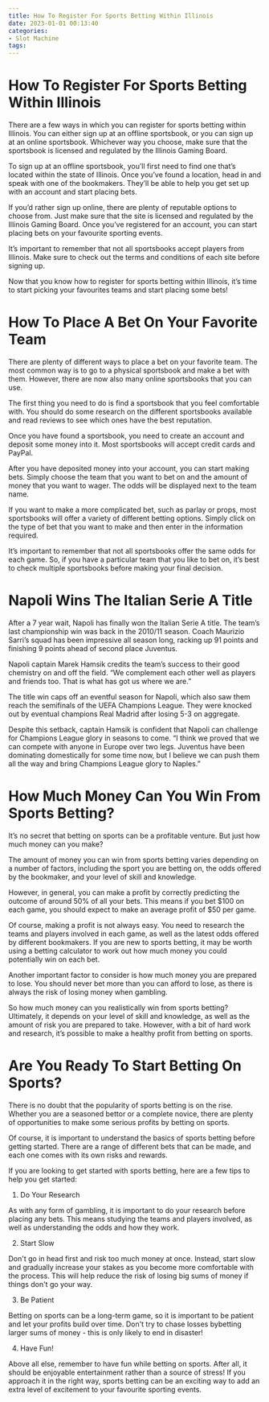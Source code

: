 ```yaml
---
title: How To Register For Sports Betting Within Illinois
date: 2023-01-01 00:13:40
categories:
- Slot Machine
tags:
---
```



#  How To Register For Sports Betting Within Illinois

There are a few ways in which you can register for sports betting within Illinois. You can either sign up at an offline sportsbook, or you can sign up at an online sportsbook. Whichever way you choose, make sure that the sportsbook is licensed and regulated by the Illinois Gaming Board.

To sign up at an offline sportsbook, you’ll first need to find one that’s located within the state of Illinois. Once you’ve found a location, head in and speak with one of the bookmakers. They’ll be able to help you get set up with an account and start placing bets.

If you’d rather sign up online, there are plenty of reputable options to choose from. Just make sure that the site is licensed and regulated by the Illinois Gaming Board. Once you’ve registered for an account, you can start placing bets on your favourite sporting events.

It’s important to remember that not all sportsbooks accept players from Illinois. Make sure to check out the terms and conditions of each site before signing up.

Now that you know how to register for sports betting within Illinois, it’s time to start picking your favourites teams and start placing some bets!

#  How To Place A Bet On Your Favorite Team

There are plenty of different ways to place a bet on your favorite team. The most common way is to go to a physical sportsbook and make a bet with them. However, there are now also many online sportsbooks that you can use.

The first thing you need to do is find a sportsbook that you feel comfortable with. You should do some research on the different sportsbooks available and read reviews to see which ones have the best reputation.

Once you have found a sportsbook, you need to create an account and deposit some money into it. Most sportsbooks will accept credit cards and PayPal.

After you have deposited money into your account, you can start making bets. Simply choose the team that you want to bet on and the amount of money that you want to wager. The odds will be displayed next to the team name.

If you want to make a more complicated bet, such as parlay or props, most sportsbooks will offer a variety of different betting options. Simply click on the type of bet that you want to make and then enter in the information required.

It’s important to remember that not all sportsbooks offer the same odds for each game. So, if you have a particular team that you like to bet on, it’s best to check multiple sportsbooks before making your final decision.

#  Napoli Wins The Italian Serie A Title

After a 7 year wait, Napoli has finally won the Italian Serie A title. The team’s last championship win was back in the 2010/11 season. Coach Maurizio Sarri’s squad has been impressive all season long, racking up 91 points and finishing 9 points ahead of second place Juventus.

Napoli captain Marek Hamsik credits the team’s success to their good chemistry on and off the field. “We complement each other well as players and friends too. That is what has got us where we are.”

The title win caps off an eventful season for Napoli, which also saw them reach the semifinals of the UEFA Champions League. They were knocked out by eventual champions Real Madrid after losing 5-3 on aggregate.

Despite this setback, captain Hamsik is confident that Napoli can challenge for Champions League glory in seasons to come. “I think we proved that we can compete with anyone in Europe over two legs. Juventus have been dominating domestically for some time now, but I believe we can push them all the way and bring Champions League glory to Naples.”

#  How Much Money Can You Win From Sports Betting?

It’s no secret that betting on sports can be a profitable venture. But just how much money can you make?

The amount of money you can win from sports betting varies depending on a number of factors, including the sport you are betting on, the odds offered by the bookmaker, and your level of skill and knowledge.

However, in general, you can make a profit by correctly predicting the outcome of around 50% of all your bets. This means if you bet $100 on each game, you should expect to make an average profit of $50 per game.

Of course, making a profit is not always easy. You need to research the teams and players involved in each game, as well as the latest odds offered by different bookmakers. If you are new to sports betting, it may be worth using a betting calculator to work out how much money you could potentially win on each bet.

Another important factor to consider is how much money you are prepared to lose. You should never bet more than you can afford to lose, as there is always the risk of losing money when gambling.

So how much money can you realistically win from sports betting? Ultimately, it depends on your level of skill and knowledge, as well as the amount of risk you are prepared to take. However, with a bit of hard work and research, it’s possible to make a healthy profit from betting on sports.

#  Are You Ready To Start Betting On Sports?

There is no doubt that the popularity of sports betting is on the rise. Whether you are a seasoned bettor or a complete novice, there are plenty of opportunities to make some serious profits by betting on sports.

Of course, it is important to understand the basics of sports betting before getting started. There are a range of different bets that can be made, and each one comes with its own risks and rewards.

If you are looking to get started with sports betting, here are a few tips to help you get started:

1. Do Your Research

As with any form of gambling, it is important to do your research before placing any bets. This means studying the teams and players involved, as well as understanding the odds and how they work.

2. Start Slow

Don't go in head first and risk too much money at once. Instead, start slow and gradually increase your stakes as you become more comfortable with the process. This will help reduce the risk of losing big sums of money if things don't go your way.

3. Be Patient

Betting on sports can be a long-term game, so it is important to be patient and let your profits build over time. Don't try to chase losses bybetting larger sums of money - this is only likely to end in disaster!

4. Have Fun!

Above all else, remember to have fun while betting on sports. After all, it should be enjoyable entertainment rather than a source of stress! If you approach it in the right way, sports betting can be an exciting way to add an extra level of excitement to your favourite sporting events.